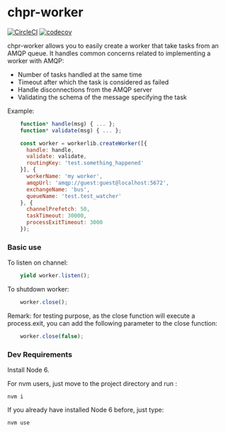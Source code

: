 # chpr-worker
[![CircleCI](https://circleci.com/gh/transcovo/chpr-worker.svg?style=shield)](https://circleci.com/gh/transcovo/chpr-worker)
[![codecov](https://codecov.io/gh/transcovo/chpr-worker/branch/master/graph/badge.svg)](https://codecov.io/gh/transcovo/chpr-worker)

chpr-worker allows you to easily create a worker that take tasks from an AMQP queue. It handles common concerns related to implementing a worker with AMQP:
- Number of tasks handled at the same time
- Timeout after which the task is considered as failed
- Handle disconnections from the AMQP server
- Validating the schema of the message specifying the task

Example:

```javascript
    function* handle(msg) { ... };
    function* validate(msg) { ... };

    const worker = workerlib.createWorker([{
      handle: handle,
      validate: validate,
      routingKey: 'test.something_happened'
    }], {
      workerName: 'my worker',
      amqpUrl: 'amqp://guest:guest@localhost:5672',
      exchangeName: 'bus',
      queueName: 'test.test_watcher'
    }, {
      channelPrefetch: 50,
      taskTimeout: 30000,
      processExitTimeout: 3000
    });
```
### Basic use

To listen on channel:
```javascript
    yield worker.listen();
```
To shutdown worker:
```javascript
    worker.close();
```
Remark: for testing purpose, as the close function will execute a process.exit, you can
add the following parameter to the close function:
```javascript
    worker.close(false);
```
### Dev Requirements

Install Node 6.

For nvm users, just move to the project directory and run :

    nvm i

If you already have installed Node 6 before, just type:

    nvm use
